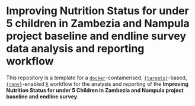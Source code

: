 
<!-- README.md is generated from README.Rmd. Please edit that file -->

# Improving Nutrition Status for under 5 children in Zambezia and Nampula project baseline and endline survey data analysis and reporting workflow

<!-- badges: start -->
<!-- badges: end -->

This repository is a template for a
[`docker`](https://www.docker.com/get-started)-containerised,
[`{targets}`](https://docs.ropensci.org/targets/)-based,
[`{renv}`](https://rstudio.github.io/renv/articles/renv.html)-enabled
[`R`](https://cran.r-project.org/) workflow for the analysis and
reporting of the **Improving Nutrition Status for under 5 Children in
Zambezia and Nampula project baseline and endline survey**.
